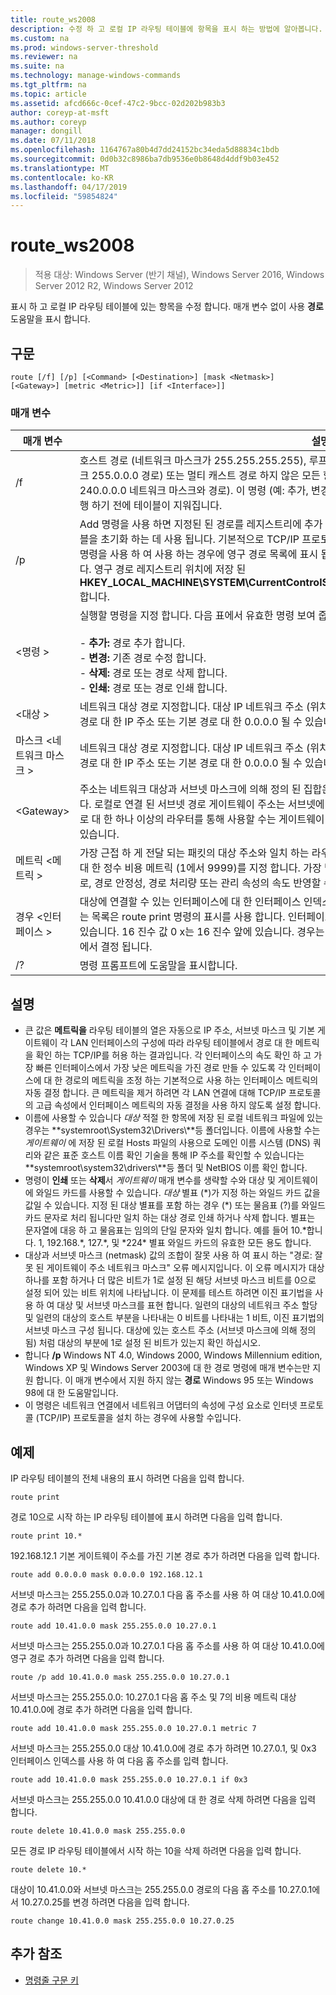 ```yaml
---
title: route_ws2008
description: 수정 하 고 로컬 IP 라우팅 테이블에 항목을 표시 하는 방법에 알아봅니다.
ms.custom: na
ms.prod: windows-server-threshold
ms.reviewer: na
ms.suite: na
ms.technology: manage-windows-commands
ms.tgt_pltfrm: na
ms.topic: article
ms.assetid: afcd666c-0cef-47c2-9bcc-02d202b983b3
author: coreyp-at-msft
ms.author: coreyp
manager: dongill
ms.date: 07/11/2018
ms.openlocfilehash: 1164767a80b4d7dd24152bc34eda5d88834c1bdb
ms.sourcegitcommit: 0d0b32c8986ba7db9536e0b8648d4ddf9b03e452
ms.translationtype: MT
ms.contentlocale: ko-KR
ms.lasthandoff: 04/17/2019
ms.locfileid: "59854824"
---
```

# <a name="routews2008"></a>route_ws2008

>적용 대상: Windows Server (반기 채널), Windows Server 2016, Windows Server 2012 R2, Windows Server 2012

표시 하 고 로컬 IP 라우팅 테이블에 있는 항목을 수정 합니다. 매개 변수 없이 사용 **경로** 도움말을 표시 합니다.   

## <a name="syntax"></a>구문  
```  
route [/f] [/p] [<Command> [<Destination>] [mask <Netmask>] [<Gateway>] [metric <Metric>]] [if <Interface>]]  
```  

### <a name="parameters"></a>매개 변수  

|매개 변수|설명|  
|-------|--------|  
|/f|호스트 경로 (네트워크 마스크가 255.255.255.255), 루프백 네트워크 경로 (127.0.0.0이 대상 및 네트워크 마스크 255.0.0.0 경로) 또는 멀티 캐스트 경로 하지 않은 모든 항목의 라우팅 테이블을 지웁니다 (대상이 224.0.0.0 240.0.0.0 네트워크 마스크와 경로). 이 명령 (예: 추가, 변경 또는 삭제) 중 하 나와 함께에서 사용 됩니다, 명령을 실행 하기 전에 테이블이 지워집니다.|  
|/p|Add 명령을 사용 하면 지정된 된 경로를 레지스트리에 추가 되 고 TCP/IP 프로토콜을 시작할 때마다 IP 라우팅 테이블을 초기화 하는 데 사용 됩니다. 기본적으로 TCP/IP 프로토콜 시작 될 때 추가 된 경로가 유지 되지 않습니다. 인쇄 명령을 사용 하 여 사용 하는 경우에 영구 경로 목록에 표시 됩니다. 이 매개 변수는 다른 모든 명령에 대해 무시 됩니다. 영구 경로 레지스트리 위치에 저장 된 **HKEY_LOCAL_MACHINE\SYSTEM\CurrentControlSet\Services\Tcpip\Parameters\PersistentRoutes**합니다.|  
|\<명령 >|실행할 명령을 지정 합니다. 다음 표에서 유효한 명령 보여 줍니다.<br /><br />-   **추가:** 경로 추가 합니다.<br />-   **변경:** 기존 경로 수정 합니다.<br />-   **삭제:** 경로 또는 경로 삭제 합니다.<br />-   **인쇄:** 경로 또는 경로 인쇄 합니다.|  
|\<대상 >|네트워크 대상 경로 지정합니다. 대상 IP 네트워크 주소 (위치: 네트워크 주소의 호스트 비트는 0으로 설정 함), 호스트 경로 대 한 IP 주소 또는 기본 경로 대 한 0.0.0.0 될 수 있습니다.|  
|마스크 \<네트워크 마스크 >|네트워크 대상 경로 지정합니다. 대상 IP 네트워크 주소 (위치: 네트워크 주소의 호스트 비트는 0으로 설정 함), 호스트 경로 대 한 IP 주소 또는 기본 경로 대 한 0.0.0.0 될 수 있습니다.|  
|\<Gateway>|주소는 네트워크 대상과 서브넷 마스크에 의해 정의 된 집합은 도달할 수 있는 이전 또는 다음 홉 IP 주소를 지정 합니다. 로컬로 연결 된 서브넷 경로 게이트웨이 주소는 서브넷에 연결 하는 인터페이스에 할당 된 IP 주소입니다. 원격 경로 대 한 하나 이상의 라우터를 통해 사용할 수는 게이트웨이 주소는 인접 라우터에 할당 된 IP 주소를 직접 연결할 수 있습니다.|  
|메트릭 \<메트릭 >|가장 근접 하 게 전달 되는 패킷의 대상 주소와 일치 하는 라우팅 테이블에 여러 경로 중에서 선택할 때 사용 되는 경로 대 한 정수 비용 메트릭 (1에서 9999)를 지정 합니다. 가장 낮은 메트릭 가진 경로가 선택 됩니다. 메트릭을 홉 수, 경로, 경로 안정성, 경로 처리량 또는 관리 속성의 속도 반영할 수 있습니다.|  
|경우 \<인터페이스 >|대상에 연결할 수 있는 인터페이스에 대 한 인터페이스 인덱스를 지정 합니다. 인터페이스 및 해당 인터페이스 인덱스는 목록은 route print 명령의 표시를 사용 합니다. 인터페이스 인덱스에 대 한 10 진수 또는 16 진수 값을 사용할 수 있습니다. 16 진수 값 0 x는 16 진수 앞에 있습니다. 경우는 매개 변수를 생략 하는 경우 인터페이스 게이트웨이 주소에서 결정 됩니다.|  
|/?|명령 프롬프트에 도움말을 표시합니다.|  

## <a name="remarks"></a>설명  
-   큰 값은 **메트릭을** 라우팅 테이블의 열은 자동으로 IP 주소, 서브넷 마스크 및 기본 게이트웨이 각 LAN 인터페이스의 구성에 따라 라우팅 테이블에서 경로 대 한 메트릭을 확인 하는 TCP/IP를 허용 하는 결과입니다. 각 인터페이스의 속도 확인 하 고 가장 빠른 인터페이스에서 가장 낮은 메트릭을 가진 경로 만들 수 있도록 각 인터페이스에 대 한 경로의 메트릭을 조정 하는 기본적으로 사용 하는 인터페이스 메트릭의 자동 결정 합니다. 큰 메트릭을 제거 하려면 각 LAN 연결에 대해 TCP/IP 프로토콜의 고급 속성에서 인터페이스 메트릭의 자동 결정을 사용 하지 않도록 설정 합니다.  
-   이름에 사용할 수 있습니다 *대상* 적절 한 항목에 저장 된 로컬 네트워크 파일에 있는 경우는 **systemroot\System32\Drivers\\**등 폴더입니다. 이름에 사용할 수는 *게이트웨이* 에 저장 된 로컬 Hosts 파일의 사용으로 도메인 이름 시스템 (DNS) 쿼리와 같은 표준 호스트 이름 확인 기술을 통해 IP 주소를 확인할 수 있습니다는 **systemroot\system32\drivers\\**등 폴더 및 NetBIOS 이름 확인 합니다.  
-   명령이 **인쇄** 또는 **삭제**서 *게이트웨이* 매개 변수를 생략할 수와 대상 및 게이트웨이에 와일드 카드를 사용할 수 있습니다. *대상* 별표 (*)가 지정 하는 와일드 카드 값을 값일 수 있습니다. 지정 된 대상 별표를 포함 하는 경우 (\*) 또는 물음표 (?)를 와일드 카드 문자로 처리 됩니다만 일치 하는 대상 경로 인쇄 하거나 삭제 합니다. 별표는 문자열에 대응 하 고 물음표는 임의의 단일 문자와 일치 합니다. 예를 들어 10.\*합니다. 1, 192.168.\*, 127.\*, 및 \*224\* 별표 와일드 카드의 유효한 모든 용도 합니다.  
-   대상과 서브넷 마스크 (netmask) 값의 조합이 잘못 사용 하 여 표시 하는 "경로: 잘못 된 게이트웨이 주소 네트워크 마스크" 오류 메시지입니다. 이 오류 메시지가 대상 하나를 포함 하거나 더 많은 비트가 1로 설정 된 해당 서브넷 마스크 비트를 0으로 설정 되어 있는 비트 위치에 나타납니다. 이 문제를 테스트 하려면 이진 표기법을 사용 하 여 대상 및 서브넷 마스크를 표현 합니다. 일련의 대상의 네트워크 주소 할당 및 일련의 대상의 호스트 부분을 나타내는 0 비트를 나타내는 1 비트, 이진 표기법의 서브넷 마스크 구성 됩니다. 대상에 있는 호스트 주소 (서브넷 마스크에 의해 정의 됨) 처럼 대상의 부분에 1로 설정 된 비트가 있는지 확인 하십시오.  
-   합니다 **/p** Windows NT 4.0, Windows 2000, Windows Millennium edition, Windows XP 및 Windows Server 2003에 대 한 경로 명령에 매개 변수는만 지원 합니다. 이 매개 변수에서 지원 하지 않는 **경로** Windows 95 또는 Windows 98에 대 한 도움말입니다.  
-   이 명령은 네트워크 연결에서 네트워크 어댑터의 속성에 구성 요소로 인터넷 프로토콜 (TCP/IP) 프로토콜을 설치 하는 경우에 사용할 수입니다.  

## <a name="BKMK_Examples"></a>예제  
IP 라우팅 테이블의 전체 내용의 표시 하려면 다음을 입력 합니다.  
```  
route print  
```  
경로 10으로 시작 하는 IP 라우팅 테이블에 표시 하려면 다음을 입력 합니다.  
```  
route print 10.*  
```  
192.168.12.1 기본 게이트웨이 주소를 가진 기본 경로 추가 하려면 다음을 입력 합니다.  
```  
route add 0.0.0.0 mask 0.0.0.0 192.168.12.1  
```  
서브넷 마스크는 255.255.0.0과 10.27.0.1 다음 홉 주소를 사용 하 여 대상 10.41.0.0에 경로 추가 하려면 다음을 입력 합니다.  
```  
route add 10.41.0.0 mask 255.255.0.0 10.27.0.1  
```  
서브넷 마스크는 255.255.0.0과 10.27.0.1 다음 홉 주소를 사용 하 여 대상 10.41.0.0에 영구 경로 추가 하려면 다음을 입력 합니다.  
```  
route /p add 10.41.0.0 mask 255.255.0.0 10.27.0.1  
```  
서브넷 마스크는 255.255.0.0: 10.27.0.1 다음 홉 주소 및 7의 비용 메트릭 대상 10.41.0.0에 경로 추가 하려면 다음을 입력 합니다.  
```  
route add 10.41.0.0 mask 255.255.0.0 10.27.0.1 metric 7  
```  
서브넷 마스크는 255.255.0.0 대상 10.41.0.0에 경로 추가 하려면 10.27.0.1, 및 0x3 인터페이스 인덱스를 사용 하 여 다음 홉 주소를 입력 합니다.  
```  
route add 10.41.0.0 mask 255.255.0.0 10.27.0.1 if 0x3  
```  
서브넷 마스크는 255.255.0.0 10.41.0.0 대상에 대 한 경로 삭제 하려면 다음을 입력 합니다.  
```  
route delete 10.41.0.0 mask 255.255.0.0  
```  
모든 경로 IP 라우팅 테이블에서 시작 하는 10을 삭제 하려면 다음을 입력 합니다.  
```  
route delete 10.*  
```  
대상이 10.41.0.0와 서브넷 마스크는 255.255.0.0 경로의 다음 홉 주소를 10.27.0.1에서 10.27.0.25를 변경 하려면 다음을 입력 합니다.  
```  
route change 10.41.0.0 mask 255.255.0.0 10.27.0.25  
```  

## <a name="additional-references"></a>추가 참조  
-   [명령줄 구문 키](command-line-syntax-key.md)  
